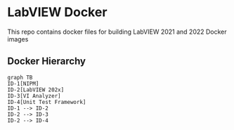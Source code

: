 # LabVIEW Docker

This repo contains docker files for building LabVIEW 2021 and 2022 Docker images

## Docker Hierarchy

```mermaid
graph TB
ID-1[NIPM]
ID-2[LabVIEW 202x]
ID-3[VI Analyzer]
ID-4[Unit Test Framework]
ID-1 --> ID-2
ID-2 --> ID-3
ID-2 --> ID-4
```

